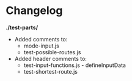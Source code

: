 # Changelog

**./test-parts/**
* Added comments to:
	* mode-input.js
	* test-possible-routes.js
* Added header comments to:
	* test-input-functions.js - defineInputData
	* test-shortest-route.js